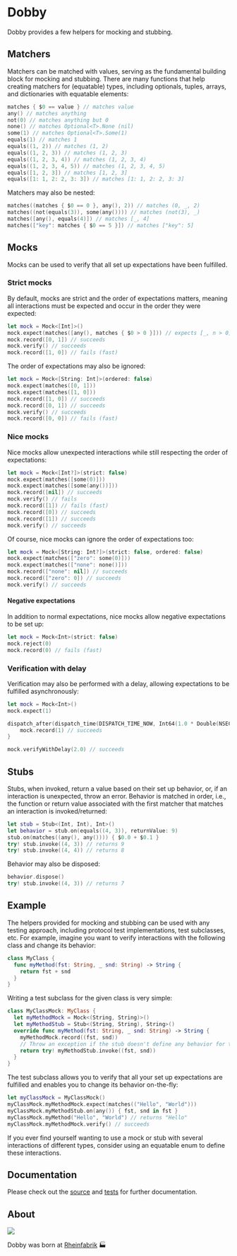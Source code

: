 # Dobby

Dobby provides a few helpers for mocking and stubbing.

## Matchers

Matchers can be matched with values, serving as the fundamental building block for mocking and stubbing. There are many functions that help creating matchers for (equatable) types, including optionals, tuples, arrays, and dictionaries with equatable elements:

```swift
matches { $0 == value } // matches value
any() // matches anything
not(0) // matches anything but 0
none() // matches Optional<T>.None (nil)
some(1) // matches Optional<T>.Some(1)
equals(1) // matches 1
equals((1, 2)) // matches (1, 2)
equals((1, 2, 3)) // matches (1, 2, 3)
equals((1, 2, 3, 4)) // matches (1, 2, 3, 4)
equals((1, 2, 3, 4, 5)) // matches (1, 2, 3, 4, 5)
equals([1, 2, 3]) // matches [1, 2, 3]
equals([1: 1, 2: 2, 3: 3]) // matches [1: 1, 2: 2, 3: 3]
```

Matchers may also be nested:

```swift
matches((matches { $0 == 0 }, any(), 2)) // matches (0, _, 2)
matches((not(equals(3)), some(any()))) // matches (not(3), _)
matches([any(), equals(4)]) // matches [_, 4]
matches(["key": matches { $0 == 5 }]) // matches ["key": 5]
```

## Mocks

Mocks can be used to verify that all set up expectations have been fulfilled.

### Strict mocks

By default, mocks are strict and the order of expectations matters, meaning all interactions must be expected and occur in the order they were expected:

```swift
let mock = Mock<[Int]>()
mock.expect(matches([any(), matches { $0 > 0 }])) // expects [_, n > 0]
mock.record([0, 1]) // succeeds
mock.verify() // succeeds
mock.record([1, 0]) // fails (fast)
```

The order of expectations may also be ignored:

```swift
let mock = Mock<[String: Int]>(ordered: false)
mock.expect(matches([0, 1]))
mock.expect(matches([1, 0]))
mock.record([1, 0]) // succeeds
mock.record([0, 1]) // succeeds
mock.verify() // succeeds
mock.record([0, 0]) // fails (fast)
```

### Nice mocks

Nice mocks allow unexpected interactions while still respecting the order of expectations:

```swift
let mock = Mock<[Int?]>(strict: false)
mock.expect(matches([some(0)]))
mock.expect(matches([some(any())]))
mock.record([nil]) // succeeds
mock.verify() // fails
mock.record([1]) // fails (fast)
mock.record([0]) // succeeds
mock.record([1]) // succeeds
mock.verify() // succeeds
```

Of course, nice mocks can ignore the order of expectations too:

```swift
let mock = Mock<[String: Int?]>(strict: false, ordered: false)
mock.expect(matches(["zero": some(0)]))
mock.expect(matches(["none": none()]))
mock.record(["none": nil]) // succeeds
mock.record(["zero": 0]) // succeeds
mock.verify() // succeeds
```

#### Negative expectations

In addition to normal expectations, nice mocks allow negative expectations to be set up:

```swift
let mock = Mock<Int>(strict: false)
mock.reject(0)
mock.record(0) // fails (fast)
```

### Verification with delay

Verification may also be performed with a delay, allowing expectations to be fulfilled asynchronously:

```swift
let mock = Mock<Int>()
mock.expect(1)

dispatch_after(dispatch_time(DISPATCH_TIME_NOW, Int64(1.0 * Double(NSEC_PER_SEC))), dispatch_get_main_queue()) {
    mock.record(1) // succeeds
}

mock.verifyWithDelay(2.0) // succeeds
```

## Stubs

Stubs, when invoked, return a value based on their set up behavior, or, if an interaction is unexpected, throw an error. Behavior is matched in order, i.e., the function or return value associated with the first matcher that matches an interaction is invoked/returned:

```swift
let stub = Stub<(Int, Int), Int>()
let behavior = stub.on(equals((4, 3)), returnValue: 9)
stub.on(matches((any(), any()))) { $0.0 + $0.1 }
try! stub.invoke((4, 3)) // returns 9
try! stub.invoke((4, 4)) // returns 8
```

Behavior may also be disposed:

```swift
behavior.dispose()
try! stub.invoke((4, 3)) // returns 7
```

## Example

The helpers provided for mocking and stubbing can be used with any testing approach, including protocol test implementations, test subclasses, etc. For example, imagine you want to verify interactions with the following class and change its behavior:

```swift
class MyClass {
  func myMethod(fst: String, _ snd: String) -> String {
    return fst + snd
  }
}
```

Writing a test subclass for the given class is very simple:

```swift
class MyClassMock: MyClass {
  let myMethodMock = Mock<(String, String)>()
  let myMethodStub = Stub<(String, String), String>()
  override func myMethod(fst: String, _ snd: String) -> String {
    myMethodMock.record((fst, snd))
    // Throw an exception if the stub doesn't define any behavior for the interaction.
    return try! myMethodStub.invoke((fst, snd))
  }
}
```

The test subclass allows you to verify that all your set up expectations are fulfilled and enables you to change its behavior on-the-fly:

```swift
let myClassMock = MyClassMock()
myClassMock.myMethodMock.expect(matches(("Hello", "World")))
myClassMock.myMethodStub.on(any()) { fst, snd in fst }
myClassMock.myMethod("Hello", "World") // returns "Hello"
myClassMock.myMethodMock.verify() // succeeds
```

If you ever find yourself wanting to use a mock or stub with several interactions of different types, consider using an equatable enum to define these interactions.

## Documentation

Please check out the [source](https://github.com/rheinfabrik/Dobby/tree/master/Dobby) and [tests](https://github.com/rheinfabrik/Dobby/tree/master/DobbyTests) for further documentation.

## About

![](https://cloud.githubusercontent.com/assets/926377/8927635/28afa5de-3519-11e5-8d50-4f474eb2a57f.gif)

Dobby was born at [Rheinfabrik](http://www.rheinfabrik.de) 🏭
